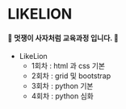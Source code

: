 # LIKELION

#### :tiger: 멋쟁이 사자처럼 교육과정 입니다. :tiger:

* LikeLion
  * 1회차 : html 과 css 기본
  * 2회차 : grid 및 bootstrap
  * 3회차 : python 기본
  * 4회차 : python 심화
